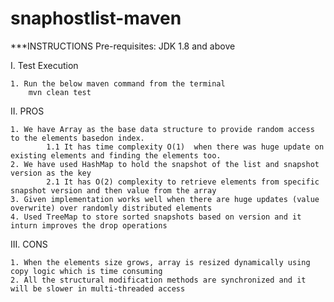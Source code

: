 # snaphostlist-maven

***INSTRUCTIONS
Pre-requisites:
		JDK 1.8 and above
		
I. Test Execution

	1. Run the below maven command from the terminal
	    mvn clean test
	
II. PROS

	1. We have Array as the base data structure to provide random access to the elements basedon index.
			1.1 It has time complexity O(1)  when there was huge update on existing elements and finding the elements too.
	2. We have used HashMap to hold the snapshot of the list and snapshot version as the key
			2.1 It has O(2) complexity to retrieve elements from specific snapshot version and then value from the array
	3. Given implementation works well when there are huge updates (value overwrite) over randomly distributed elements
	4. Used TreeMap to store sorted snapshots based on version and it inturn improves the drop operations
	
III. CONS

	1. When the elements size grows, array is resized dynamically using copy logic which is time consuming
	2. All the structural modification methods are synchronized and it will be slower in multi-threaded access
